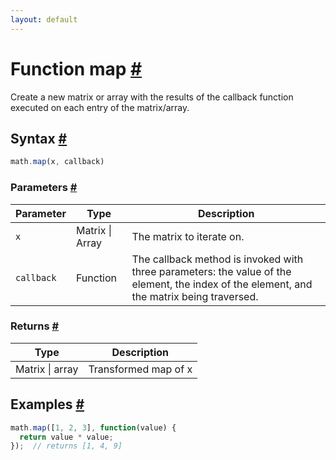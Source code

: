 ```yaml
---
layout: default
---
```


<h1 id="function-map">Function map <a href="#function-map" title="Permalink">#</a></h1>

Create a new matrix or array with the results of the callback function executed on
each entry of the matrix/array.


<h2 id="syntax">Syntax <a href="#syntax" title="Permalink">#</a></h2>

```js
math.map(x, callback)
```

<h3 id="parameters">Parameters <a href="#parameters" title="Permalink">#</a></h3>

Parameter | Type | Description
--------- | ---- | -----------
`x` | Matrix &#124; Array | The matrix to iterate on.
`callback` | Function | The callback method is invoked with three parameters: the value of the element, the index of the element, and the matrix being traversed.

<h3 id="returns">Returns <a href="#returns" title="Permalink">#</a></h3>

Type | Description
---- | -----------
Matrix &#124; array | Transformed map of x


<h2 id="examples">Examples <a href="#examples" title="Permalink">#</a></h2>

```js
math.map([1, 2, 3], function(value) {
  return value * value;
});  // returns [1, 4, 9]
```




<!-- Note: This file is automatically generated from source code comments. Changes made in this file will be overridden. -->
